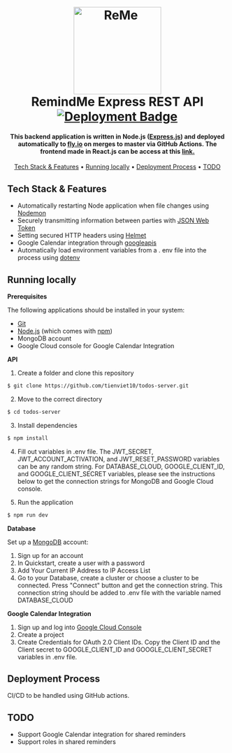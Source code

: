 
<h1 align="center">
  <br>
  <a href="http://remeapp.netlify.app"><img src="https://user-images.githubusercontent.com/70352144/191369786-648bd405-70c2-47ca-bc43-529ae7bb7b62.png" alt="ReMe" width="200"></a>
  <br>
  RemindMe Express REST API
  <br>
  <div align="center">
    <a href="https://github.com/tienviet10/todos-server/actions/workflows/main.yml"><img src="https://github.com/tienviet10/todos-server/actions/workflows/main.yml/badge.svg" alt="Deployment Badge" ></a>
  </div>  
</h1>

<h4 align="center">This backend application is written in Node.js (<a href="https://expressjs.com/">Express.js</a>) and deployed automatically to <a href="https://fly.io/">fly.io</a> on merges to master via GitHub Actions. The frontend made in React.js can be access at this <a href="https://github.com/tienviet10/todos-client">link.</a></h4>

<p align="center">
  <a href="#key-features">Tech Stack & Features</a> •
  <a href="#running-locally">Running locally</a> •
  <a href="#deployment-process">Deployment Process</a> •
  <a href="#todo">TODO</a>
</p>



## Tech Stack & Features

* Automatically restarting Node application when file changes using [Nodemon](https://nodemon.io)
* Securely transmitting information between parties with [JSON Web Token](https://github.com/auth0/node-jsonwebtoken#readme)
* Setting secured HTTP headers using [Helmet](https://helmetjs.github.io)
* Google Calendar integration through [googleapis](https://github.com/googleapis/google-api-nodejs-client#readme)
* Automatically load environment variables from a . env file into the process using [dotenv](https://github.com/motdotla/dotenv#readme)
 
## Running locally

**Prerequisites**

The following applications should be installed in your system:
* [Git](https://git-scm.com) 
* [Node.js](https://nodejs.org/en/download/) (which comes with [npm](http://npmjs.com))
* MongoDB account
* Google Cloud console for Google Calendar Integration

**API**

1. Create a folder and clone this repository

```sh
$ git clone https://github.com/tienviet10/todos-server.git
```

2. Move to the correct directory

```sh
$ cd todos-server
```

3. Install dependencies

```sh
$ npm install
```

4. Fill out variables in .env file. The JWT_SECRET, JWT_ACCOUNT_ACTIVATION, and JWT_RESET_PASSWORD variables can be any random string. For DATABASE_CLOUD, GOOGLE_CLIENT_ID, and GOOGLE_CLIENT_SECRET variables, please see the instructions below to get the connection strings for MongoDB and Google Cloud console.

5. Run the application

```sh
$ npm run dev
```

**Database**

Set up a [MongoDB](https://www.mongodb.com) account:
1. Sign up for an account
2. In Quickstart, create a user with a password
3. Add Your Current IP Address to IP Access List
4. Go to your Database, create a cluster or choose a cluster to be connected. Press "Connect" button and get the connection string. This connection string should be added to .env file with the variable named DATABASE_CLOUD


**Google Calendar Integration**

1. Sign up and log into [Google Cloud Console](https://console.cloud.google.com/)
2. Create a project
3. Create Credentials for OAuth 2.0 Client IDs. Copy the Client ID and the Client secret to GOOGLE_CLIENT_ID and GOOGLE_CLIENT_SECRET variables in .env file.

## Deployment Process

CI/CD to be handled using GitHub actions.

## TODO

* Support Google Calendar integration for shared reminders
* Support roles in shared reminders
